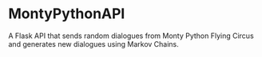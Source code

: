 # MontyPythonAPI
A Flask API that sends random dialogues from Monty Python Flying Circus and generates new dialogues using Markov Chains.


